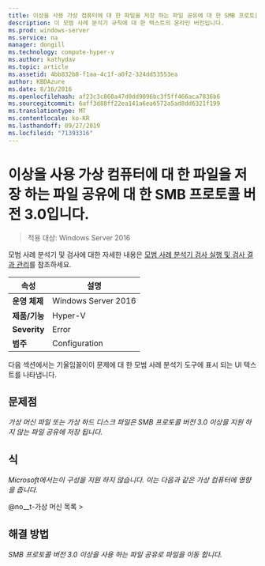 ```yaml
---
title: 이상을 사용 가상 컴퓨터에 대 한 파일을 저장 하는 파일 공유에 대 한 SMB 프로토콜 버전 3.0입니다.
description: 이 모범 사례 분석기 규칙에 대 한 텍스트의 온라인 버전입니다.
ms.prod: windows-server
ms.service: na
manager: dongill
ms.technology: compute-hyper-v
ms.author: kathydav
ms.topic: article
ms.assetid: 4bb832b8-f1aa-4c1f-a0f2-324dd53553ea
author: KBDAzure
ms.date: 8/16/2016
ms.openlocfilehash: af23c3c860a47d0dd9096bc3f5ff466aca7836b6
ms.sourcegitcommit: 6aff3d88ff22ea141a6ea6572a5ad8dd6321f199
ms.translationtype: MT
ms.contentlocale: ko-KR
ms.lasthandoff: 09/27/2019
ms.locfileid: "71393316"
---
```

# <a name="use-at-least-smb-protocol-version-30-for-file-shares-that-store-files-for-virtual-machines"></a>이상을 사용 가상 컴퓨터에 대 한 파일을 저장 하는 파일 공유에 대 한 SMB 프로토콜 버전 3.0입니다.

>적용 대상: Windows Server 2016

모범 사례 분석기 및 검사에 대한 자세한 내용은 [모범 사례 분석기 검사 실행 및 검사 결과 관리](https://go.microsoft.com/fwlink/p/?LinkID=223177)를 참조하세요.  
  
|속성|설명|  
|-|-|  
|**운영 체제**|Windows Server 2016|  
|**제품/기능**|Hyper-V|  
|**Severity**|Error|  
|**범주**|Configuration|  
  
다음 섹션에서는 기울임꼴이이 문제에 대 한 모범 사례 분석기 도구에 표시 되는 UI 텍스트를 나타냅니다.  
  
## <a name="issue"></a>**문제점**  
*가상 머신 파일 또는 가상 하드 디스크 파일은 SMB 프로토콜 버전 3.0 이상을 지원 하지 않는 파일 공유에 저장 됩니다.*  
  
## <a name="impact"></a>**식**  
*Microsoft에서는이 구성을 지원 하지 않습니다. 이는 다음과 같은 가상 컴퓨터에 영향을 줍니다.*  
  
@no__t-가상 머신 목록 >  
  
## <a name="resolution"></a>**해결 방법**  
*SMB 프로토콜 버전 3.0 이상을 사용 하는 파일 공유로 파일을 이동 합니다.*  
  



